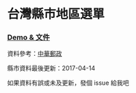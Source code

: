 # 台灣縣市地區選單

### [Demo & 文件](http://dennykuo.github.io/tw-city-selector/)

資料參考：[中華郵政](http://www.post.gov.tw/)

縣市資料最後更新：2017-04-14

如果資料有誤或未及更新，發個 issue 給我吧
